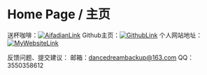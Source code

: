 # Home Page / 主页

送杯咖啡：[![AifadianLink](https://ts1.cn.mm.bing.net/th?id=ODLS.410483d2-ce7f-4190-9cb1-30b36831c1e5&w=16&h=16&o=6&pid=1.2)](https://afdian.net/a/GreatToolKit) 
Github主页：[![GithubLink](https://ts4.cn.mm.bing.net/th?id=ODLS.fe916855-7a5a-4f44-b52e-1c5c31f0329d&w=16&h=16&o=6&pid=1.2)](https://github.com/DanceDreamIO) 
个人网站地址：[![MyWebsiteLink](http://base1.dancedreamcreate.eu.org/img/funt.ico)](http://base1.dancedreamcreate.eu.org)

反馈问题、提交建议：
邮箱：dancedreambackup@163.com
QQ：3550358612
